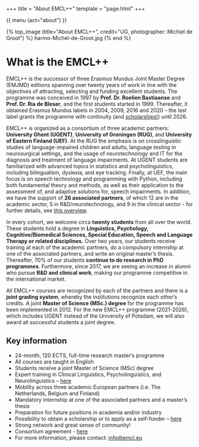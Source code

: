+++
title = "About EMCL++"
template = "page.html"
+++

{{ menu (act="about") }} 


{% top_image (title="About EMCL++", credit="UG, photographer: Michiel de Groot") %}
	harmo-Michel-de-Groot.jpg
{% end %}

<div class="container">
    <!-- Example row of columns --> 

# What is the EMCL++

EMCL++ is the successor of three Erasmus Mundus Joint Master Degree (EMJMD) editions spanning over twenty years of work in line with the objectives of attracting, selecting and funding excellent students. The programme was conceived in 1997 by **Prof. Dr. Roelien Bastiaanse** and **Prof. Dr. Ria de Bleser**, and the first students started in 1999. Thereafter, it obtained Erasmus Mundus labels in 2004, 2009, 2016 and 2020 – the last label grants the programme with continuity (and [scholarships!](/admission)) until 2026.

EMCL++ is organized as a consortium of three academic partners: **University Ghent (UGENT)**, **University of Groningen (RUG)**, and **University of Eastern Finland (UEF)**. At the RUG the emphasis is on crosslinguistic studies of language-impaired children and adults, language testing in neurosurgical settings, and the usage of neurotechnology and IT for the diagnosis and treatment of language impairments. At UGENT students are familiarized with advanced topics in statistics and psycholinguistics, including bilingualism, dyslexia, and eye tracking. Finally, at UEF, the main focus is on speech technology and programming with Python, including both fundamental theory and methods, as well as their application to the assessment of, and adaptive solutions for, speech impairments. In addition, we have the support of **26 associated partners**, of which 12 are in the academic sector, 5 in R&D/neurotechnology, and 9 in the clinical sector - for further details, see [this overview](/partners).

In every cohort, we welcome circa **twenty students** from all over the world. These students hold a degree in **Linguistics, Psychology, Cognitive/Biomedical Sciences, Special Education, Speech and Language Therapy or related disciplines.** Over two years, our students receive training at each of the academic partners, do a compulsory internship at one of the associated partners, and write an original master’s thesis. Thereafter, 70% of our students **continue to do research in PhD programmes**. Furthermore, since 2017, we are seeing an increase in alumni who pursue **R&D and clinical work**, making our programme competitive in the international market.

All EMCL++ courses are recognized by each of the partners and there is a **joint grading system**, whereby the institutions recognize each other’s credits. A joint **Master of Science (MSc.) degree** for the programme has been implemented in 2012. For the new EMCL++ programme (2021-2026), which includes UGENT instead of the University of Potsdam, we will also award all successful students a joint degree. 


## Key information
- 24-month, 120 ECTS, full-time research master’s programme
- All courses are taught in English
- Students receive a joint Master of Science (MSc) degree
- Expert training in Clinical Linguistics, Psycholinguistics, and Neurolinguistics – [here](/students)
- Mobility across three academic European partners (i.e. The Netherlands, Belgium and Finland)
- Mandatory internship at one of the associated partners and a master’s thesis 
- Preparation for future positions in academia and/or industry
- Possibility to obtain a scholarship or to apply as a self-funder – [here](/admission) 
- Strong network and great sense of community!
- Consortium agreement - [here](/files/CA.pdf)
- For more information, please contact: info@emcl.eu


</div>
